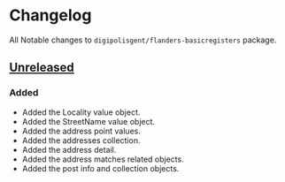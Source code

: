 # Changelog

All Notable changes to `digipolisgent/flanders-basicregisters` package.

## [Unreleased]

### Added

* Added the Locality value object.
* Added the StreetName value object.
* Added the address point values.
* Added the addresses collection.
* Added the address detail.
* Added the address matches related objects.
* Added the post info and collection objects.

[Unreleased]: https://github.com/digipolisgent/php_package_dg-flanders-basicregisters/compare/master...develop
